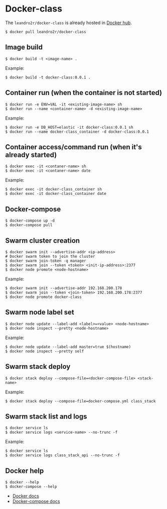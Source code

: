# Docker-class

The `leandro2r/docker-class` is already hosted in [Docker hub](https://hub.docker.com/r/leandro2r/docker-class).

```shell
$ docker pull leandro2r/docker-class
```

## Image build
```shell
$ docker build -t <image-name> .
```

Example:
```shell
$ docker build -t docker-class:0.0.1 .
```

## Container run (when the container is not started)
```shell
$ docker run -e ENV=VAL -it <existing-image-name> sh
$ docker run --name <container-name> -d <existing-image-name>
```

Example:
```shell
$ docker run -e DB_HOST=elastic -it docker-class:0.0.1 sh
$ docker run --name docker-class_container -d docker-class:0.0.1
```

## Container access/command run (when it's already started)
```shell
$ docker exec -it <contaner-name> sh
$ docker exec -it <contaner-name> date
```

Example:
```shell
$ docker exec -it docker-class_container sh
$ docker exec -it docker-class_container date
```

## Docker-compose
```shell    
$ docker-compose up -d
$ docker-compose pull
```

## Swarm cluster creation
```shell
$ docker swarm init --advertise-addr <ip-address>
# Docker swarm token to join the cluster
$ docker swarm join-token -q manager
$ docker swarm join --token <token> <init-ip-address>:2377
$ docker node promote <node-hostname>
```

Example:
```shell
$ docker swarm init --advertise-addr 192.168.200.178
$ docker swarm join --token <join-token> 192.168.200.178:2377
$ docker node promote docker-class
```

## Swarm node label set
```shell
$ docker node update --label-add <label>=<value> <node-hostname>
$ docker node inspect --pretty <node-hostname>
```

Example:
```shell
$ docker node update --label-add master=true $(hostname)
$ docker node inspect --pretty self
```

## Swarm stack deploy
```shell
$ docker stack deploy --compose-file=<docker-compose-file> <stack-name>
```

Example:
```shell
$ docker stack deploy --compose-file=docker-compose.yml class_stack
```

## Swarm stack list and logs
```shell
$ docker service ls
$ docker service logs <service-name> --no-trunc -f
```

Example:
```shell
$ docker service ls
$ docker service logs class_stack_api --no-trunc -f
```

## Docker help
```shell
$ docker --help
$ docker-compose --help
```

* [Docker docs](https://docs.docker.com/engine/reference/commandline/docker/)
* [Docker-compose docs](https://docs.docker.com/compose/compose-file/)

